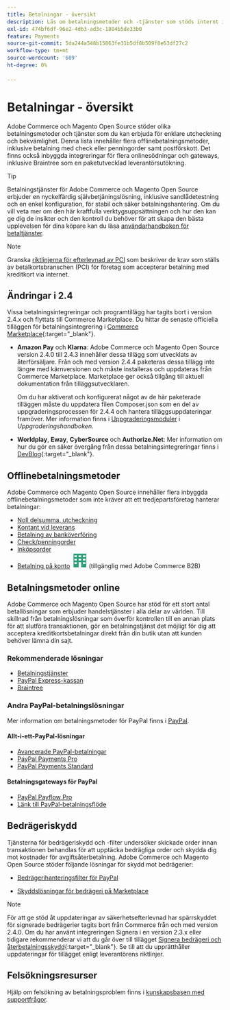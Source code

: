 ```yaml
---
title: Betalningar - översikt
description: Läs om betalningsmetoder och -tjänster som stöds internt i Adobe Commerce och Magento Open Source.
exl-id: 474bf6df-96e2-4db3-ad3c-1804b5de33b0
feature: Payments
source-git-commit: 5da244a548b15863fe31b5df8b509f8e63df27c2
workflow-type: tm+mt
source-wordcount: '609'
ht-degree: 0%

---
```


# Betalningar - översikt

Adobe Commerce och Magento Open Source stöder olika betalningsmetoder och tjänster som du kan erbjuda för enklare utcheckning och bekvämlighet. Denna lista innehåller flera offlinebetalningsmetoder, inklusive betalning med check eller penningorder samt postförskott. Det finns också inbyggda integreringar för flera onlinesödningar och gateways, inklusive Braintree som en paketutvecklad leverantörsutökning.

>[!TIP]
>
>Betalningstjänster för Adobe Commerce och Magento Open Source erbjuder en nyckelfärdig självbetjäningslösning, inklusive sandlådetestning och en enkel konfiguration, för stabil och säker betalningshantering. Om du vill veta mer om den här kraftfulla verktygsuppsättningen och hur den kan ge dig de insikter och den kontroll du behöver för att skapa den bästa upplevelsen för dina köpare kan du läsa [användarhandboken för betaltjänster](https://experienceleague.adobe.com/docs/commerce/payment-services/guide-overview.html).

>[!NOTE]
>
>Granska [riktlinjerna för efterlevnad av PCI](../getting-started/compliance-pci.md) som beskriver de krav som ställs av betalkortsbranschen (PCI) för företag som accepterar betalning med kreditkort via internet.

## Ändringar i 2.4

Vissa betalningsintegreringar och programtillägg har tagits bort i version 2.4.x och flyttats till Commerce Marketplace. Du hittar de senaste officiella tilläggen för betalningsintegrering i [Commerce Marketplace](https://marketplace.magento.com/extensions/payments-security.html){:target="_blank"}.

- **Amazon Pay** och **Klarna**: Adobe Commerce och Magento Open Source version 2.4.0 till 2.4.3 innehåller dessa tillägg som utvecklats av återförsäljare. Från och med version 2.4.4 paketeras dessa tillägg inte längre med kärnversionen och måste installeras och uppdateras från Commerce Marketplace. Marketplace ger också tillgång till aktuell dokumentation från tilläggsutvecklaren.

  Om du har aktiverat och konfigurerat något av de här paketerade tilläggen måste du uppdatera filen Composer.json som en del av uppgraderingsprocessen för 2.4.4 och hantera tilläggsuppdateringar framöver. Mer information finns i [Uppgraderingsmoduler](https://experienceleague.adobe.com/docs/commerce-operations/upgrade-guide/modules/upgrade.html) i _Uppgraderingshandboken_.

- **Worldplay**, **Eway**, **CyberSource** och **Authorize.Net**: Mer information om hur du gör en säker övergång från dessa betalningsintegreringar finns i [DevBlog](https://community.magento.com/t5/Magento-DevBlog/Deprecation-of-Magento-core-payment-integrations/ba-p/426445){:target="_blank"}.

## Offlinebetalningsmetoder

Adobe Commerce och Magento Open Source innehåller flera inbyggda offlinebetalningsmetoder som inte kräver att ett tredjepartsföretag hanterar betalningar:

- [Noll delsumma, utcheckning](zero-subtotal-checkout.md)
- [Kontant vid leverans](cash-on-delivery.md)
- [Betalning av banköverföring](bank-transfer.md)
- [Check/penningorder](check-money-order.md)
- [Inköpsorder](purchase-order.md)
- [Betalning på konto](../b2b/enable-basic-features.md#configure-payment-on-account) ![Adobe Commerce B2B](../assets/b2b.svg) (tillgänglig med Adobe Commerce B2B)

## Betalningsmetoder online

Adobe Commerce och Magento Open Source har stöd för ett stort antal betallösningar som erbjuder handelstjänster i alla delar av världen. Till skillnad från betalningslösningar som överför kontrollen till en annan plats för att slutföra transaktionen, gör en betalningstjänst det möjligt för dig att acceptera kreditkortsbetalningar direkt från din butik utan att kunden behöver lämna din sajt.

### Rekommenderade lösningar

- [Betalningstjänster](https://experienceleague.adobe.com/docs/commerce/payment-services/guide-overview.html)
- [PayPal Express-kassan](paypal-express-checkout.md)
- [Braintree](braintree.md)

### Andra PayPal-betalningslösningar

Mer information om betalningsmetoder för PayPal finns i [PayPal](paypal.md).

#### Allt-i-ett-PayPal-lösningar

- [Avancerade PayPal-betalningar](paypal-payments-advanced.md)
- [PayPal Payments Pro](paypal-payments-pro.md)
- [PayPal Payments Standard](paypal-payments-standard.md)

#### Betalningsgateways för PayPal

- [PayPal Payflow Pro](paypal-payflow-pro.md)
- [Länk till PayPal-betalningsflöde](paypal-payflow-link.md)

## Bedrägeriskydd

Tjänsterna för bedrägeriskydd och -filter undersöker skickade order innan transaktionen behandlas för att upptäcka bedrägliga order och skydda dig mot kostnader för avgiftsåterbetalning. Adobe Commerce och Magento Open Source stöder följande lösningar för skydd mot bedrägerier:

- [Bedrägerihanteringsfilter för PayPal](paypal.md#paypal-fraud-management-filters)

- [Skyddslösningar för bedrägeri på Marketplace][1]

>[!NOTE]
>
>För att ge stöd åt uppdateringar av säkerhetsefterlevnad har spärrskyddet för signerade bedrägerier tagits bort från Commerce från och med version 2.4.0. Om du har använt integreringen Signera i en version 2.3.x eller tidigare rekommenderar vi att du går över till tillägget [Signera bedrägeri och återbetalningsskydd](https://marketplace.magento.com/signifyd-module-connect.html){:target="_blank"}. Se till att du upprätthåller uppdateringar för tillägget enligt leverantörens riktlinjer.

## Felsökningsresurser

Hjälp om felsökning av betalningsproblem finns i [kunskapsbasen med supportfrågor](https://experienceleague.adobe.com/docs/commerce-knowledge-base/kb/overview.html?lang=en).

[1]: https://marketplace.magento.com/catalogsearch/result?q=fraud%20protection

